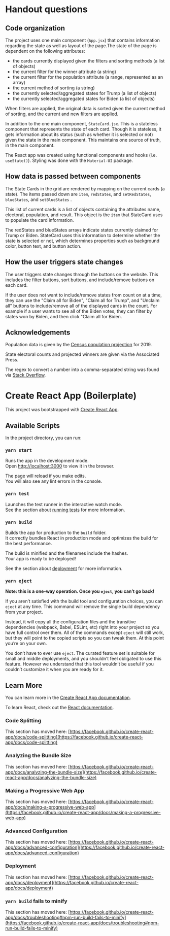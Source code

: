 # Handout questions

## Code organization

The project uses one main component (`App.jsx`) that contains information regarding the state as well as layout of the page.The state of the page is dependent on the following attributes:

- the cards currently displayed given the filters and sorting methods (a list of objects)
- the current filter for the winner attribute (a string)
- the current filter for the population attribute (a range, represented as an array)
- the current method of sorting (a string)
- the currently selected/aggregated states for Trump (a list of objects)
- the currently selected/aggregated states for Biden (a list of objects)

When filters are applied, the original data is sorted given the current method of sorting, and the current and new filters are applied.

In addition to the one main component, `StateCard.jsx`. This is a stateless component that represents the state of each card. Though it is stateless, it gets information about its status (such as whether it is selected or not) given the state in the main component. This maintains one source of truth, in the main component.

The React app was created using functional components and hooks (i.e. `useState()`). Styling was done with the `Material-UI` package.

## How data is passed between components

The State Cards in the grid are rendered by mapping on the current cards (a state). The items passed down are `item`, `redStates`, and `setRedStates`, `blueStates`, and `setBlueStates` .

This list of current cards is a list of objects containing the attributes name, electoral, population, and result. This object is the `item` that StateCard uses to populate the card information.

The redStates and blueStates arrays indicate states currently claimed for Trump or Biden. StateCard uses this information to determine whether the state is selected or not, which determines properties such as background color, button text, and button action.

## How the user triggers state changes

The user triggers state changes through the buttons on the website. This includes the filter buttons, sort buttons, and include/remove buttons on each card.

If the user does not want to include/remove states from count on at a time, they can use the "Claim all for Biden", "Claim all for Trump", and "Unclaim all" buttons to include/remove all of the displayed cards in the count. For example if a user wants to see all of the Biden votes, they can filter by states won by Biden, and then click "Claim all for Biden.

## Acknowledgements

Population data is given by the [Census population projection](https://www.census.gov/data/datasets/time-series/demo/popest/2010s-state-total.html#par_textimage_1873399417) for 2019.

State electoral counts and projected winners are given via the Associated Press.

The regex to convert a number into a comma-separated string was found via [Stack Overflow](https://stackoverflow.com/questions/2901102/how-to-print-a-number-with-commas-as-thousands-separators-in-javascript).

# Create React App (Boilerplate)

This project was bootstrapped with [Create React App](https://github.com/facebook/create-react-app).

## Available Scripts

In the project directory, you can run:

### `yarn start`

Runs the app in the development mode.\
Open [http://localhost:3000](http://localhost:3000) to view it in the browser.

The page will reload if you make edits.\
You will also see any lint errors in the console.

### `yarn test`

Launches the test runner in the interactive watch mode.\
See the section about [running tests](https://facebook.github.io/create-react-app/docs/running-tests) for more information.

### `yarn build`

Builds the app for production to the `build` folder.\
It correctly bundles React in production mode and optimizes the build for the best performance.

The build is minified and the filenames include the hashes.\
Your app is ready to be deployed!

See the section about [deployment](https://facebook.github.io/create-react-app/docs/deployment) for more information.

### `yarn eject`

**Note: this is a one-way operation. Once you `eject`, you can’t go back!**

If you aren’t satisfied with the build tool and configuration choices, you can `eject` at any time. This command will remove the single build dependency from your project.

Instead, it will copy all the configuration files and the transitive dependencies (webpack, Babel, ESLint, etc) right into your project so you have full control over them. All of the commands except `eject` will still work, but they will point to the copied scripts so you can tweak them. At this point you’re on your own.

You don’t have to ever use `eject`. The curated feature set is suitable for small and middle deployments, and you shouldn’t feel obligated to use this feature. However we understand that this tool wouldn’t be useful if you couldn’t customize it when you are ready for it.

## Learn More

You can learn more in the [Create React App documentation](https://facebook.github.io/create-react-app/docs/getting-started).

To learn React, check out the [React documentation](https://reactjs.org/).

### Code Splitting

This section has moved here: [https://facebook.github.io/create-react-app/docs/code-splitting](https://facebook.github.io/create-react-app/docs/code-splitting)

### Analyzing the Bundle Size

This section has moved here: [https://facebook.github.io/create-react-app/docs/analyzing-the-bundle-size](https://facebook.github.io/create-react-app/docs/analyzing-the-bundle-size)

### Making a Progressive Web App

This section has moved here: [https://facebook.github.io/create-react-app/docs/making-a-progressive-web-app](https://facebook.github.io/create-react-app/docs/making-a-progressive-web-app)

### Advanced Configuration

This section has moved here: [https://facebook.github.io/create-react-app/docs/advanced-configuration](https://facebook.github.io/create-react-app/docs/advanced-configuration)

### Deployment

This section has moved here: [https://facebook.github.io/create-react-app/docs/deployment](https://facebook.github.io/create-react-app/docs/deployment)

### `yarn build` fails to minify

This section has moved here: [https://facebook.github.io/create-react-app/docs/troubleshooting#npm-run-build-fails-to-minify](https://facebook.github.io/create-react-app/docs/troubleshooting#npm-run-build-fails-to-minify)
